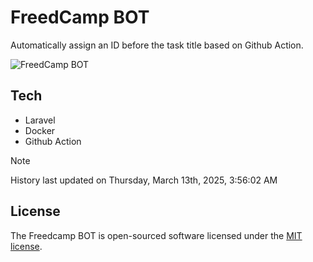 # FreedCamp BOT

Automatically assign an ID before the task title based on Github Action.

![FreedCamp BOT](https://repository-images.githubusercontent.com/737932867/7d34798b-2680-471c-b089-a78a718d3d6a)

## Tech

- Laravel
- Docker
- Github Action

> [!NOTE]  
> History last updated on Thursday, March 13th, 2025, 3:56:02 AM

## License

The Freedcamp BOT is open-sourced software licensed under the [MIT license](https://opensource.org/licenses/MIT).
